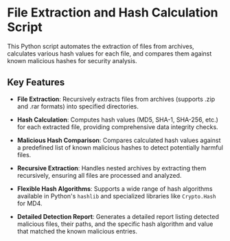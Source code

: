 # File Extraction and Hash Calculation Script

This Python script automates the extraction of files from archives, calculates various hash values for each file, and compares them against known malicious hashes for security analysis.

## Key Features

- **File Extraction**: Recursively extracts files from archives (supports .zip and .rar formats) into specified directories.

  
- **Hash Calculation**: Computes hash values (MD5, SHA-1, SHA-256, etc.) for each extracted file, providing comprehensive data integrity checks.

  
- **Malicious Hash Comparison**: Compares calculated hash values against a predefined list of known malicious hashes to detect potentially harmful files.


- **Recursive Extraction**: Handles nested archives by extracting them recursively, ensuring all files are processed and analyzed.


- **Flexible Hash Algorithms**: Supports a wide range of hash algorithms available in Python's `hashlib` and specialized libraries like `Crypto.Hash` for MD4.


- **Detailed Detection Report**: Generates a detailed report listing detected malicious files, their paths, and the specific hash algorithm and value that matched the known malicious entries.
